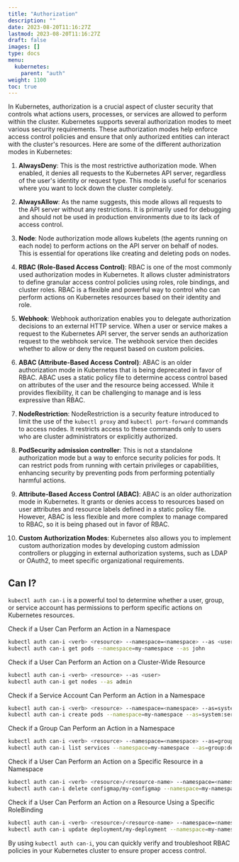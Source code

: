 ```yaml
---
title: "Authorization"
description: ""
date: 2023-08-20T11:16:27Z
lastmod: 2023-08-20T11:16:27Z
draft: false
images: []
type: docs
menu:
  kubernetes:
    parent: "auth"
weight: 1100
toc: true
---
```


In Kubernetes, authorization is a crucial aspect of cluster security that controls what actions users, processes, or services are allowed to perform within the cluster. Kubernetes supports several authorization modes to meet various security requirements. These authorization modes help enforce access control policies and ensure that only authorized entities can interact with the cluster's resources. Here are some of the different authorization modes in Kubernetes:

1. **AlwaysDeny**: This is the most restrictive authorization mode. When enabled, it denies all requests to the Kubernetes API server, regardless of the user's identity or request type. This mode is useful for scenarios where you want to lock down the cluster completely.

2. **AlwaysAllow**: As the name suggests, this mode allows all requests to the API server without any restrictions. It is primarily used for debugging and should not be used in production environments due to its lack of access control.

3. **Node**: Node authorization mode allows kubelets (the agents running on each node) to perform actions on the API server on behalf of nodes. This is essential for operations like creating and deleting pods on nodes.

4. **RBAC (Role-Based Access Control)**: RBAC is one of the most commonly used authorization modes in Kubernetes. It allows cluster administrators to define granular access control policies using roles, role bindings, and cluster roles. RBAC is a flexible and powerful way to control who can perform actions on Kubernetes resources based on their identity and role.

5. **Webhook**: Webhook authorization enables you to delegate authorization decisions to an external HTTP service. When a user or service makes a request to the Kubernetes API server, the server sends an authorization request to the webhook service. The webhook service then decides whether to allow or deny the request based on custom policies.

6. **ABAC (Attribute-Based Access Control)**: ABAC is an older authorization mode in Kubernetes that is being deprecated in favor of RBAC. ABAC uses a static policy file to determine access control based on attributes of the user and the resource being accessed. While it provides flexibility, it can be challenging to manage and is less expressive than RBAC.

7. **NodeRestriction**: NodeRestriction is a security feature introduced to limit the use of the `kubectl proxy` and `kubectl port-forward` commands to access nodes. It restricts access to these commands only to users who are cluster administrators or explicitly authorized.

8. **PodSecurity admission controller**: This is not a standalone authorization mode but a way to enforce security policies for pods. It can restrict pods from running with certain privileges or capabilities, enhancing security by preventing pods from performing potentially harmful actions.

9. **Attribute-Based Access Control (ABAC)**: ABAC is an older authorization mode in Kubernetes. It grants or denies access to resources based on user attributes and resource labels defined in a static policy file. However, ABAC is less flexible and more complex to manage compared to RBAC, so it is being phased out in favor of RBAC.

10. **Custom Authorization Modes**: Kubernetes also allows you to implement custom authorization modes by developing custom admission controllers or plugging in external authorization systems, such as LDAP or OAuth2, to meet specific organizational requirements.


## Can I?

`kubectl auth can-i` is a powerful tool to determine whether a user, group, or service account has permissions to perform specific actions on Kubernetes resources.

Check if a User Can Perform an Action in a Namespace
```bash
kubectl auth can-i <verb> <resource> --namespace=<namespace> --as <user>
kubectl auth can-i get pods --namespace=my-namespace --as john
```

Check if a User Can Perform an Action on a Cluster-Wide Resource
```bash
kubectl auth can-i <verb> <resource> --as <user>
kubectl auth can-i get nodes --as admin
```

Check if a Service Account Can Perform an Action in a Namespace
```bash
kubectl auth can-i <verb> <resource> --namespace=<namespace> --as=system:serviceaccount:<namespace>:<service-account-name>
kubectl auth can-i create pods --namespace=my-namespace --as=system:serviceaccount:my-namespace:my-serviceaccount
```

Check if a Group Can Perform an Action in a Namespace
```bash
kubectl auth can-i <verb> <resource> --namespace=<namespace> --as=group:<group-name>
kubectl auth can-i list services --namespace=my-namespace --as=group:developers
```

Check if a User Can Perform an Action on a Specific Resource in a Namespace
```bash
kubectl auth can-i <verb> <resource>/<resource-name> --namespace=<namespace> --as <user>
kubectl auth can-i delete configmap/my-configmap --namespace=my-namespace --as alice
```

Check if a User Can Perform an Action on a Resource Using a Specific RoleBinding
```bash
kubectl auth can-i <verb> <resource>/<resource-name> --namespace=<namespace> --as <user> --all-namespaces
kubectl auth can-i update deployment/my-deployment --namespace=my-namespace --as bob --all-namespaces
```

By using `kubectl auth can-i`, you can quickly verify and troubleshoot RBAC policies in your Kubernetes cluster to ensure proper access control.

